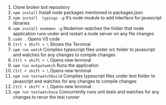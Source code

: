 1. Clone broker bot repository
2. `npm install`    Install node packages mentioned in packages.json
3. `npm install  typings -g`    It’s node module to add interface for javascript libraries 
4. `npm install nodemon -g` Nodemon watches the folder that node application runs under and restart a node server on any file changes
5. `code .`     Opens VS code 
6. `Ctrl + Shift + \`   Shows the Terminal
7. `npm run watch`  Complies typescript files under src folder to javascript and watches for any changes to compile changes
8. `Ctrl + shift + \`   Opens new terminal
9. `npm run outputwatch`    Runs the application
10. `Ctrl + shift + \`  Opens new terminal
11. `npm run testwatchbuild`    Complies typescript files under test folder to javascript and watches for any changes to compile changes
12. `Ctrl + shift + \`  Opens new terminal
13. `npm run testwatchava`  Concurrently runs unit tests and watches for any changes to rerun the test runner